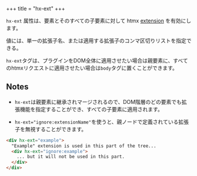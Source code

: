 +++
title = "hx-ext"
+++

`hx-ext` 属性は、要素とそのすべての子要素に対して htmx [extension](https://extensions.htmx.org) を有効にします。

値には、単一の拡張子名、または適用する拡張子のコンマ区切りリストを指定できる。

`hx-ext`タグは、プラグインをDOM全体に適用させたい場合は親要素に、すべてのhtmxリクエストに適用させたい場合は`body`タグに置くことができます。

## Notes

* `hx-ext`は親要素に継承されマージされるので、DOM階層のどの要素でも拡張機能を指定することができ、すべての子要素に適用されます。

* `hx-ext="ignore:extensionName"`を使うと、親ノードで定義されている拡張子を無視することができます。


```html
<div hx-ext="example">
  "Example" extension is used in this part of the tree...
  <div hx-ext="ignore:example">
    ... but it will not be used in this part.
  </div>
</div>
```

